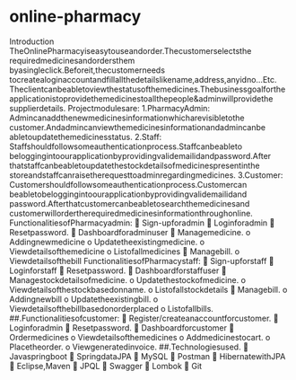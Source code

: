 # online-pharmacy


Introduction
TheOnlinePharmacyiseasytouseandorder.Thecustomerselectsthe
requiredmedicinesandordersthem byasingleclick.Beforeit,thecustomerneeds
tocreatealoginaccountandfillallthedetailslikename,address,anyidno…Etc.
Theclientcanbeabletoviewthestatusofthemedicines.Thebusinessgoalforthe
applicationistoprovidethemedicinestoallthepeople&adminwillprovidethe
supplierdetails.
Projectmodulesare:
1.PharmacyAdmin:
Admincanaddthenewmedicinesinformationwhicharevisibletothe
customer.Andadmincanviewthemedicinesinformationandadmincanbe
abletoupdatethemedicinesstatus.
2.Staff:
Staffshouldfollowsomeauthenticationprocess.Staffcanbeableto
beloggingintoourapplicationbyprovidingvalidemailidandpassword.After
thatstaffcanbeabletoupdatethestockdetailsofmedicinespresentinthe
storeandstaffcanraisetherequesttoadminregardingmedicines.
3.Customer:
Customershouldfollowsomeauthenticationprocess.Customercan
beabletobeloggingintoourapplicationbyprovidingvalidemailidand
password.Afterthatcustomercanbeabletosearchthemedicinesand
customerwillordertherequiredmedicinesinformationthroughonline.
FunctionalitiesofPharmacyadmin:
 Sign-upforadmin
 Loginforadmin
 Resetpassword.
 Dashboardforadminuser
 Managemedicine.
o Addingnewmedicine
o Updatetheexistingmedicine.
o Viewdetailsofthemedicine
o Listofallmedicines
 Managebill.
o Viewdetailsofthebill
FunctionalitiesofPharmacystaff:
 Sign-upforstaff
 Loginforstaff
 Resetpassword.
 Dashboardforstaffuser
 Managestockdetailsofmedicine.
o Updatethestockofmedicine.
o Viewdetailsofthestockbasedonname.
o Listofallstockdetails
 Managebill.
o Addingnewbill
o Updatetheexistingbill.
o Viewdetailsofthebillbasedonorderplaced
o Listofallbills.
##.Functionalitiesofcustomer:
 Register/createanaccountforcustomer.
 Loginforadmin
 Resetpassword.
 Dashboardforcustomer
 Ordermedicines
o Viewdetailsofthemedicines
o Addmedicinestocart.
o Placetheorder.
o Viewgeneratedinvoice.
##.Technologiesused.
 Javaspringboot
 SpringdataJPA
 MySQL
 Postman
 HibernatewithJPA
 Eclipse,Maven
 JPQL
 Swagger
 Lombok
 Git
